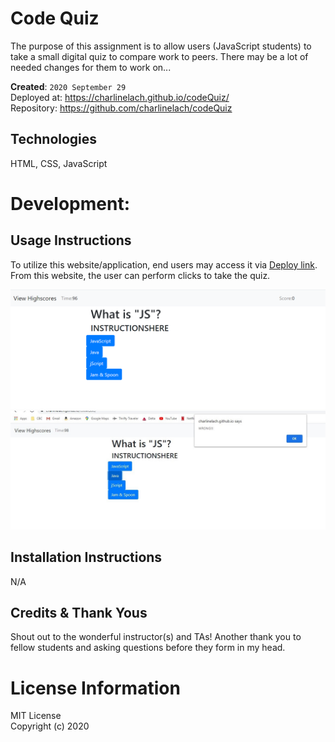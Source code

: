 # Code Quiz
The purpose of this assignment is to allow users (JavaScript students) to take a small digital quiz to compare work to peers. There may be a lot of needed changes for them to work on...

**Created**: `2020 September 29`
<br>
Deployed at: https://charlinelach.github.io/codeQuiz/
<br>
Repository: https://github.com/charlinelach/codeQuiz

## Technologies
HTML, CSS, JavaScript

# Development:

## Usage Instructions
To utilize this website/application, end users may access it via [Deploy link](https://charlinelach.github.io/codeQuiz/). From this website, the user can perform clicks to take the quiz.

![Screenshot of the Quiz](codeQuiz_pic.png)
<br>
![Screenshot of Wrong Answer](screenshotWrong.jpg)

## Installation Instructions
N/A

## Credits & Thank Yous
Shout out to the wonderful instructor(s) and TAs! Another thank you to fellow students and asking questions before they form in my head.

# License Information
MIT License <br>
Copyright (c) 2020
